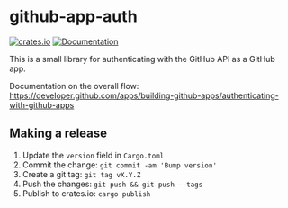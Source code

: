 # github-app-auth

[![crates.io](https://img.shields.io/crates/v/github-app-auth.svg)](https://crates.io/crates/github-app-auth)
[![Documentation](https://docs.rs/github-app-auth/badge.svg)](https://docs.rs/github-app-auth)

This is a small library for authenticating with the GitHub API as a
GitHub app.

Documentation on the overall flow:
https://developer.github.com/apps/building-github-apps/authenticating-with-github-apps

## Making a release

1. Update the `version` field in `Cargo.toml`
2. Commit the change: `git commit -am 'Bump version'`
3. Create a git tag: `git tag vX.Y.Z`
4. Push the changes: `git push && git push --tags`
5. Publish to crates.io: `cargo publish`
